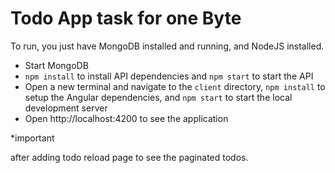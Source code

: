 # Todo App task for one Byte 

To run, you just have MongoDB installed and running, and NodeJS installed.

* Start MongoDB
* `npm install` to install API dependencies and `npm start` to start the API
* Open a new terminal and navigate to the `client` directory, `npm install` to setup the Angular dependencies, and `npm start` to start the local development server
* Open http://localhost:4200 to see the application

*important
 
 after adding todo reload page to see the paginated todos.